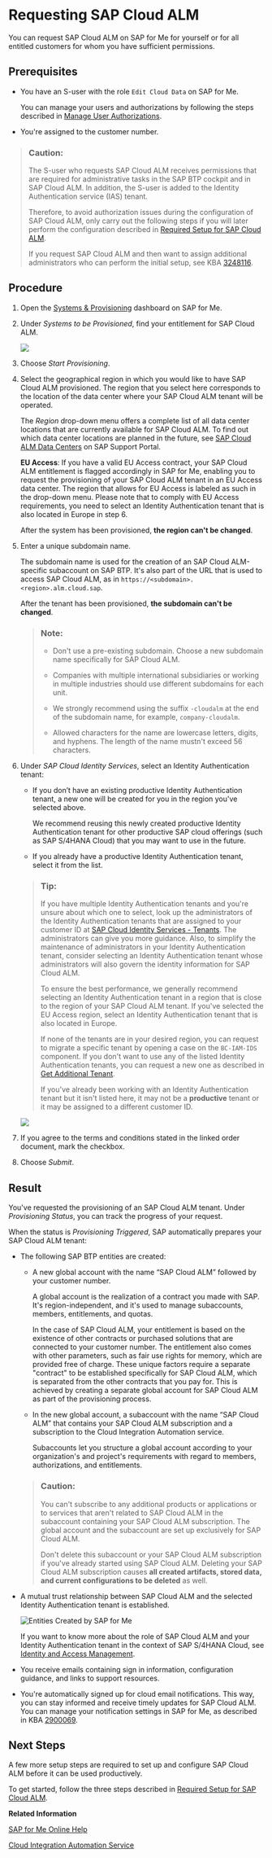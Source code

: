 <!-- loio2ba35e64569342f097b825275248f744 -->

# Requesting SAP Cloud ALM

You can request SAP Cloud ALM on SAP for Me for yourself or for all entitled customers for whom you have sufficient permissions.





<a name="loio2ba35e64569342f097b825275248f744__section_wmw_l2n_dtb"/>

## Prerequisites

-   You have an S-user with the role `Edit Cloud Data` on SAP for Me.

    You can manage your users and authorizations by following the steps described in [Manage User Authorizations](https://help.sap.com/docs/SAP_FOR_ME/758e7c8a7c5b4782bb78b17f8c7fbbda/d39d0e5f8478403c85e483b9493a7bd2.html).

-   You're assigned to the customer number.


> ### Caution:  
> The S-user who requests SAP Cloud ALM receives permissions that are required for administrative tasks in the SAP BTP cockpit and in SAP Cloud ALM. In addition, the S-user is added to the Identity Authentication service \(IAS\) tenant.
> 
> Therefore, to avoid authorization issues during the configuration of SAP Cloud ALM, only carry out the following steps if you will later perform the configuration described in [Required Setup for SAP Cloud ALM](01_required_setup/required-setup-for-sap-cloud-alm-80b2c30.md).
> 
> If you request SAP Cloud ALM and then want to assign additional administrators who can perform the initial setup, see KBA [3248116](https://me.sap.com/notes/3248116).



<a name="loio2ba35e64569342f097b825275248f744__section_cxn_yp4_ytb"/>

## Procedure

1.  Open the [Systems & Provisioning](https://me.sap.com/systemsprovisioning/provisioning) dashboard on SAP for Me.

2.  Under *Systems to be Provisioned*, find your entitlement for SAP Cloud ALM.

    ![](images/SUI-ProductsAvailableforProvisioning_6bbd7c3.jpg)

3.  Choose *Start Provisioning*.

4.  Select the geographical region in which you would like to have SAP Cloud ALM provisioned. The region that you select here corresponds to the location of the data center where your SAP Cloud ALM tenant will be operated.

    The *Region* drop-down menu offers a complete list of all data center locations that are currently available for SAP Cloud ALM. To find out which data center locations are planned in the future, see [SAP Cloud ALM Data Centers](https://support.sap.com/en/alm/sap-cloud-alm.html?anchorId=section_1424572767_c) on SAP Support Portal.

    **EU Access**: If you have a valid EU Access contract, your SAP Cloud ALM entitlement is flagged accordingly in SAP for Me, enabling you to request the provisioning of your SAP Cloud ALM tenant in an EU Access data center. The region that allows for EU Access is labeled as such in the drop-down menu. Please note that to comply with EU Access requirements, you need to select an Identity Authentication tenant that is also located in Europe in step 6.

    After the system has been provisioned, **the region can't be changed**.

5.  Enter a unique subdomain name.

    The subdomain name is used for the creation of an SAP Cloud ALM-specific subaccount on SAP BTP. It's also part of the URL that is used to access SAP Cloud ALM, as in `https://<subdomain>.<region>.alm.cloud.sap`.

    After the tenant has been provisioned, **the subdomain can't be changed**.

    > ### Note:  
    > -   Don't use a pre-existing subdomain. Choose a new subdomain name specifically for SAP Cloud ALM.
    > 
    > -   Companies with multiple international subsidiaries or working in multiple industries should use different subdomains for each unit.
    > 
    > -   We strongly recommend using the suffix `-cloudalm` at the end of the subdomain name, for example, `company-cloudalm`.
    > 
    > -   Allowed characters for the name are lowercase letters, digits, and hyphens. The length of the name mustn't exceed 56 characters.

6.  Under *SAP Cloud Identity Services*, select an Identity Authentication tenant:

    -   If you don’t have an existing productive Identity Authentication tenant, a new one will be created for you in the region you've selected above.

        We recommend reusing this newly created productive Identity Authentication tenant for other productive SAP cloud offerings \(such as SAP S/4HANA Cloud\) that you may want to use in the future.

    -   If you already have a productive Identity Authentication tenant, select it from the list.


    > ### Tip:  
    > If you have multiple Identity Authentication tenants and you're unsure about which one to select, look up the administrators of the Identity Authentication tenants that are assigned to your customer ID at [SAP Cloud Identity Services - Tenants](https://iamtenants.accounts.cloud.sap). The administrators can give you more guidance. Also, to simplify the maintenance of administrators in your Identity Authentication tenant, consider selecting an Identity Authentication tenant whose administrators will also govern the identity information for SAP Cloud ALM.
    > 
    > To ensure the best performance, we generally recommend selecting an Identity Authentication tenant in a region that is close to the region of your SAP Cloud ALM tenant. If you've selected the EU Access region, select an Identity Authentication tenant that is also located in Europe.
    > 
    > If none of the tenants are in your desired region, you can request to migrate a specific tenant by opening a case on the `BC-IAM-IDS` component. If you don't want to use any of the listed Identity Authentication tenants, you can request a new one as described in [Get Additional Tenant](https://help.sap.com/docs/cloud-identity-services/cloud-identity-services/get-your-tenant?version=Cloud#get-additional-tenant).
    > 
    > If you've already been working with an Identity Authentication tenant but it isn't listed here, it may not be a **productive** tenant or it may be assigned to a different customer ID.

    ![](images/SUI-ProvisioningRequest_6df45a1.jpg)

7.  If you agree to the terms and conditions stated in the linked order document, mark the checkbox.

8.  Choose *Submit*.




<a name="loio2ba35e64569342f097b825275248f744__section_unp_kgc_kbc"/>

## Result

You've requested the provisioning of an SAP Cloud ALM tenant. Under *Provisioning Status*, you can track the progress of your request.

When the status is *Provisioning Triggered*, SAP automatically prepares your SAP Cloud ALM tenant:

-   The following SAP BTP entities are created:

    -   A new global account with the name “SAP Cloud ALM” followed by your customer number.

        A global account is the realization of a contract you made with SAP. It's region-independent, and it's used to manage subaccounts, members, entitlements, and quotas.

        In the case of SAP Cloud ALM, your entitlement is based on the existence of other contracts or purchased solutions that are connected to your customer number. The entitlement also comes with other parameters, such as fair use rights for memory, which are provided free of charge. These unique factors require a separate "contract" to be established specifically for SAP Cloud ALM, which is separated from the other contracts that you pay for. This is achieved by creating a separate global account for SAP Cloud ALM as part of the provisioning process.

    -   In the new global account, a subaccount with the name “SAP Cloud ALM” that contains your SAP Cloud ALM subscription and a subscription to the Cloud Integration Automation service.

        Subaccounts let you structure a global account according to your organization's and project's requirements with regard to members, authorizations, and entitlements.


    > ### Caution:  
    > You can't subscribe to any additional products or applications or to services that aren't related to SAP Cloud ALM in the subaccount containing your SAP Cloud ALM subscription. The global account and the subaccount are set up exclusively for SAP Cloud ALM.
    > 
    > Don't delete this subaccount or your SAP Cloud ALM subscription if you've already started using SAP Cloud ALM. Deleting your SAP Cloud ALM subscription causes **all created artifacts, stored data, and current configurations to be deleted** as well.

-   A mutual trust relationship between SAP Cloud ALM and the selected Identity Authentication tenant is established.

    ![Entities Created by SAP for Me](images/CALM_Onboarding_on_SAP4Me_7124860.png)

    If you want to know more about the role of SAP Cloud ALM and your Identity Authentication tenant in the context of SAP S/4HANA Cloud, see [Identity and Access Management](https://help.sap.com/docs/SAP_S4HANA_CLOUD/53e36b5493804bcdb3f6f14de8b487dd/c643b8e94c1e4d5ba675ce167d2926b1).

-   You receive emails containing sign in information, configuration guidance, and links to support resources.

-   You're automatically signed up for cloud email notifications. This way, you can stay informed and receive timely updates for SAP Cloud ALM. You can manage your notification settings in SAP for Me, as described in KBA [2900069](https://me.sap.com/notes/2900069).




<a name="loio2ba35e64569342f097b825275248f744__section_y3p_blh_kbc"/>

## Next Steps

A few more setup steps are required to set up and configure SAP Cloud ALM before it can be used productively.

To get started, follow the three steps described in [Required Setup for SAP Cloud ALM](01_required_setup/required-setup-for-sap-cloud-alm-80b2c30.md).

**Related Information**  


[SAP for Me Online Help](https://support.sap.com/content/s4m/help.html)

[Cloud Integration Automation Service](https://help.sap.com/docs/Cloud%20Integration%20Automation%20Service)

